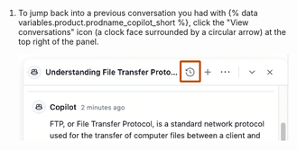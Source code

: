 1. To jump back into a previous conversation you had with {% data variables.product.prodname_copilot_short %}, click the "View conversations" icon (a clock face surrounded by a circular arrow) at the top right of the panel.

   ![Screenshot of the "Conversation history" icon, highlighted with a dark orange outline.](/assets/images/help/copilot/chat-view-conversations-button.png)
